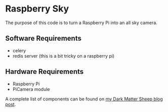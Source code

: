 # Raspberry Sky

The purpose of this code is to turn a Raspberry Pi into an all sky camera.

## Software Requirements
- celery
- redis server (this is a bit tricky on a raspberry pi)

## Hardware Requirements
- Raspberry Pi
- PiCamera module

A complete list of components can be found on [my Dark Matter Sheep blog post](http://www.darkmattersheep.uk/blog/the-great-raspberry-pi-all-sky-adventure/).
